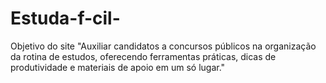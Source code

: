 # Estuda-f-cil-
Objetivo do site "Auxiliar candidatos a concursos públicos na organização da rotina de estudos, oferecendo ferramentas práticas, dicas de produtividade e materiais de apoio em um só lugar."
